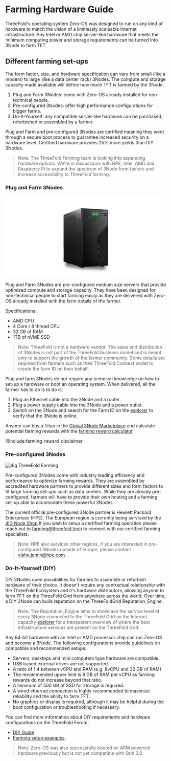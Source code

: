 # Farming Hardware Guide

ThreeFold's operating system Zero-OS was designed to run on any kind of hardware to match the vision of a limitlessly scaleable Internet infrastructure. Any Intel or AMD chip server-like hardware that meets the minimum computing power and storage requirements can be turned into 3Node to farm TFT.

## Different farming set-ups

The form factor, size, and hardware specification can vary from small (like a modem) to large (like a data center rack) 3Nodes. The compute and storage capacity made available will define how much TFT is farmed by the 3Node. 

1. Plug and Farm 3Nodes: come with Zero-OS already installed for non-technical people. 
2. Pre-configured 3Nodes: offer high performance configurations for bigger farms. 
3. Do-it-Yourself: any compatible server-like hardware can be purchased, refurbished or assembled by a farmer.

Plug and Farm and pre-configured 3Nodes are certified meaning they went through a secure boot process to guarantee increased security on a hardware level. Certified hardware provides 25% more yields than DIY 3Nodes. 

> Note: The ThreeFold Farming team is looking into expanding hardware options. We're in discussions with HPE, Intel, AMD and Raspberry Pi to expand the spectrum of 3Node form factors and increase accessibility to ThreeFold farming. 

### Plug and Farm 3Nodes 

![Titan v2.1](img/titan_v2.png)

Plug and Farm 3Nodes are pre-configured medium size servers that provide optimized compute and storage capacity. They have been designed for non-technical people to start farming easily as they are delivered with Zero-OS already installed with the farm details of the farmer. 

Specifications:
- AMD CPU 
- 4 Core / 8 thread CPU
- 32 GB of RAM
- 1TB of nVME SSD 

> Note: ThreeFold is not a hardware vendor. The sales and distribution of 3Nodes is not part of the ThreeFold business model and is meant only to support the growth of the farmer community. Some details are required from farmers such as their ThreeFold Connect wallet to create the farm ID on their behalf.

Plug and farm 3Nodes do not require any technical knowledge on how to set-up a hardware or boot an operating system. When delivered, all the farmer has to do is to do is:
1. Plug an Ethernet cable into the 3Node and a router.
2. Plug a power supply cable into the 3Node and a power outlet.
3. Switch on the 3Node and search for the Farm ID on the [explorer](https://dashboard.grid.tf/explorer/farms) to verify that the 3Node is online. 

Anyone can buy a Titan in the [Global 3Node Marketplace](https://marketplace.3node.global/) and calculate potential farming rewards with the [farming reward calculator](https://simulator.grid.tf/).  

!!!include:farming_reward_disclaimer

### Pre-configured 3Nodes 

![4ig ThreeFold Farming](img/4ignodes.jpg)

Pre-configured 3Nodes come with industry leading efficiency and performance to optimize farming rewards. They are assembled by accredited hardware partners to provide different sizes and form factors to fit large farming set-ups such as data centers. While they are already pre-configured, farmers will have to provide their own hosting and a farming set-up able to accomodate these powerful 3Nodes.  

The current official pre-configured 3Node partner is Hewlett Packard Enterprises (HPE). The European region is currently being serviced by the [4IG Node Shop](https://threefold.4ig.hu/).If you wish to setup a certified farming operation please reach out to farming@threefold.tech to connect with our certified farming specialists.

> Note: HPE also services other regions. If you are interested in pre-configured 3Nodes outside of Europe, please contact vlaho.jemin@hpe.com.

### Do-It-Yourself (DIY)

DIY 3Nodes open possibilities for farmers to assemble or refurbish hardware of their choice. It doesn't require any contractual relationship with the ThreeFold Ecosystem and it's hardware distributors, allowing anyone to farm TFT on the ThreeFold Grid from anywhere across the world. Over time, a DIY 3Node can build reputation on the ThreeFoldGrid Reputation_Engine.

> Note: The Reputation_Engine aims to showcase the service level of every 3Node connected to the ThreeFold Grid on the Internet capacity [explorer](https://dashboard.grid.tf/explorer/statistics) for a transparent overview of where the best infrastructure services are present on the ThreeFold Grid.

Any 64-bit hardware with an Intel or AMD processor chip can run Zero-OS and become a 3Node. The following configurations provide guidelines on compatible and recommended setups:

- Servers, desktops and mini computers type hardware are compatible. 
- USB based external drives are not supported.
- A ratio of 1:4 between vCPU and RAM (e.g. 8vCPU and 32 GB of RAM)
- The recommended upper limit is 8 GB of RAM per vCPU as farming rewards do not increase beyond that ratio. 
- A minimum of 500 GB of SSD for storage is required. 
- A wired ethernet connection is highly recommended to maximize reliability and the ability to farm TFT. 
- No graphics or display is required, although it may be helpful during the boot configuration or troubleshooting if necessary.

You can find more information about DIY requirements and hardware configurations on the ThreeFold Forum:
- [DIY Guide](https://forum.threefold.io/t/diy-nodes-guide/837) 
- [Farming setup examples](https://forum.threefold.io/t/lets-share-our-farming-setup/286). 

> Note: Zero-OS was also successfully booted on ARM powered hardware previously but is not yet compatible with Grid 3.0. 


